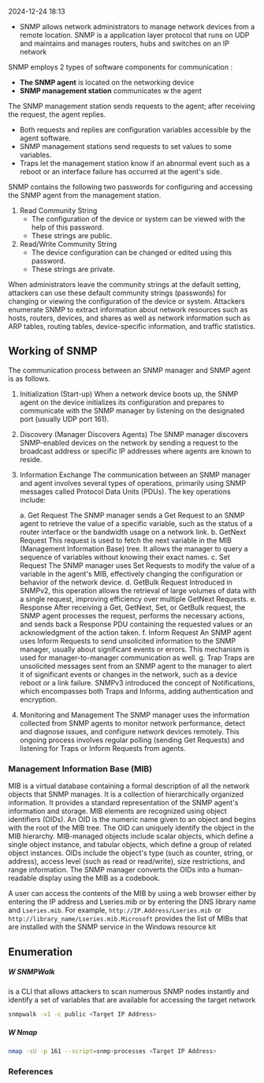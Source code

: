 
2024-12-24 18:13

- SNMP allows network administrators to manage network devices from a remote location.
SNMP is a application layer protocol that runs on UDP and maintains and manages routers, hubs and switches on an IP network 

SNMP employs 2 types of software components for communication :
- **The SNMP agent** is located on the networking device
- **SNMP management station** communicates w the agent 

The SNMP management station sends requests to the agent; after receiving the request, the agent replies. 
- Both requests and replies are configuration variables accessible by the agent software.
- SNMP management stations send requests to set values to some variables.
- Traps let the management station know if an abnormal event such as a reboot or an interface failure has occurred at the agent's side. 

SNMP contains the following two passwords for configuring and accessing the SNMP agent from the management station. 
1. Read Community String 
	- The configuration of the device or system can be viewed with the help of this password.  
	- These strings are public. 
2. Read/Write Community String 
	- The device configuration can be changed or edited using this password. 
	- These strings are private.

When administrators leave the community strings at the default setting, attackers can use these default community strings (passwords) for changing or viewing the configuration of the device or system. Attackers enumerate SNMP to extract information about network resources such as hosts, routers, devices, and shares as well as network information such as ARP tables, routing tables, device-specific information, and traffic statistics.
## Working of SNMP

The communication process between an SNMP manager and SNMP agent is as follows. 

1. Initialization (Start-up)
	When a network device boots up, the SNMP agent on the device initializes its configuration and prepares to communicate with the SNMP manager by listening on the designated port (usually UDP port 161). 

2. Discovery (Manager Discovers Agents)
	The SNMP manager discovers SNMP-enabled devices on the network by sending a request to the broadcast address or specific IP addresses where agents are known to reside. 

3. Information Exchange 
	The communication between an SNMP manager and agent involves several types of operations, primarily using SNMP messages called Protocol Data Units (PDUs). The key operations include: 
	
	a. Get Request 
		The SNMP manager sends a Get Request to an SNMP agent to retrieve the value of a specific variable, such as the status of a router interface or the bandwidth usage on a network link. 
	b. GetNext Request 
		This request is used to fetch the next variable in the MIB (Management Information Base) tree. It allows the manager to query a sequence of variables without knowing their exact names. 
	c. Set Request 
		The SNMP manager uses Set Requests to modify the value of a variable in the agent's MIB, effectively changing the configuration or behavior of the network device. 
	d. GetBulk Request 
		Introduced in SNMPv2, this operation allows the retrieval of large volumes of data with a single request, improving efficiency over multiple GetNext Requests. 
	e. Response 
		After receiving a Get, GetNext, Set, or GetBulk request, the SNMP agent processes the request, performs the necessary actions, and sends back a Response PDU containing the requested values or an acknowledgment of the action taken.
	f. Inform Request 
		An SNMP agent uses Inform Requests to send unsolicited information to the SNMP manager, usually about significant events or errors. This mechanism is used for manager-to-manager communication as well. 
	g. Trap 
		Traps are unsolicited messages sent from an SNMP agent to the manager to alert it of significant events or changes in the network, such as a device reboot or a link failure. SNMPv3 introduced the concept of Notifications, which encompasses both Traps and Informs, adding authentication and encryption. 

4. Monitoring and Management 
	The SNMP manager uses the information collected from SNMP agents to monitor network performance, detect and diagnose issues, and configure network devices remotely. This ongoing process involves regular polling (sending Get Requests) and listening for Traps or Inform Requests from agents. 
### Management Information Base (MIB) 

MIB is a virtual database containing a formal description of all the network objects that SNMP manages. It is a collection of hierarchically organized information. It provides a standard representation of the SNMP agent's information and storage. MIB elements are recognized using object identifiers (OIDs). An OID is the numeric name given to an object and begins with the root of the MIB tree. The OID can uniquely identify the object in the MIB hierarchy. 
MIB-managed objects include scalar objects, which define a single object instance, and tabular objects, which define a group of related object instances. OIDs include the object's type (such as counter, string, or address), access level (such as read or read/write), size restrictions, and range information. The SNMP manager converts the OIDs into a human-readable display using the MIB as a codebook. 

A user can access the contents of the MIB by using a web browser either by entering the IP address and Lseries.mib or by entering the DNS library name and `Lseries.mib`. For example, `http://IP.Address/Lseries.mib `or `http://library_name/Lseries.mib.Microsoft` provides the list of MIBs that are installed with the SNMP service in the Windows resource kit
## Enumeration 

##### W SNMPWalk 

is a CLI that allows attackers to scan numerous SNMP nodes instantly and identify a set of variables that are available for accessing the target network 
```sh
snmpwalk -v1 -c public <Target IP Address>
```

##### W Nmap 

```sh
nmap -sU -p 161 --script=snmp-processes <Target IP Address>
```


### References
